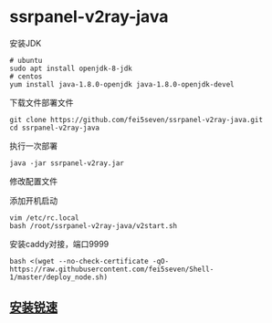 # ssrpanel-v2ray-java

安装JDK

```
# ubuntu
sudo apt install openjdk-8-jdk
# centos
yum install java-1.8.0-openjdk java-1.8.0-openjdk-devel
```

下载文件部署文件
```
git clone https://github.com/fei5seven/ssrpanel-v2ray-java.git
cd ssrpanel-v2ray-java
```
执行一次部署
```
java -jar ssrpanel-v2ray.jar
```

修改配置文件

添加开机启动
```
vim /etc/rc.local
bash /root/ssrpanel-v2ray-java/v2start.sh
```


安装caddy对接，端口9999
```
bash <(wget --no-check-certificate -qO- https://raw.githubusercontent.com/fei5seven/Shell-1/master/deploy_node.sh)
```


## [安装锐速](https://github.com/fei5seven/lotServer)
